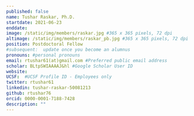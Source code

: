 ```yaml
---
published: false
name: Tushar Raskar, Ph.D.
startdate: 2021-06-23
enddate:
image: /static/img/members/raskar.jpg #365 x 365 pixels, 72 dpi
altimage: /static/img/members/raskar_pb.jpg #365 x 365 pixels, 72 dpi
position: Postdoctoral Fellow
#subsequent:  update once you become an alumnus
pronouns: #personal pronouns
email: rtushar61(at)gmail.com #Preferred public email address
scholar: BLtpSWIAAAAJ&hl #Google Scholar User ID
website:
UCSF:  #UCSF Profile ID - Employees only
twitter: rtushar61
linkedin: tushar-raskar-50081213
github: rtushar76
orcid: 0000-0001-7188-7428
description: ""
---
```

